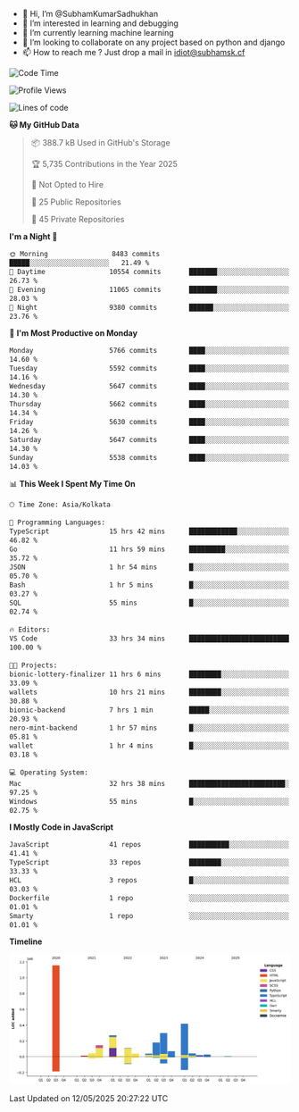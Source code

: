 - 👋 Hi, I’m @SubhamKumarSadhukhan
- 👀 I’m interested in learning and debugging
- 🌱 I’m currently learning machine learning
- 💞️ I’m looking to collaborate on any project based on python and django
- 📫 How to reach me ?
      Just drop a mail in idiot@subhamsk.cf

<!---
SubhamKumarSadhukhan/SubhamKumarSadhukhan is a ✨ special ✨ repository because its `README.md` (this file) appears on your GitHub profile.
You can click the Preview link to take a look at your changes.
--->


<!--START_SECTION:waka-->
![Code Time](http://img.shields.io/badge/Code%20Time-2%2C902%20hrs%2035%20mins-blue)

![Profile Views](http://img.shields.io/badge/Profile%20Views-0-blue)

![Lines of code](https://img.shields.io/badge/From%20Hello%20World%20I%27ve%20Written-2.9%20million%20lines%20of%20code-blue)

**🐱 My GitHub Data** 

> 📦 388.7 kB Used in GitHub's Storage 
 > 
> 🏆 5,735 Contributions in the Year 2025
 > 
> 🚫 Not Opted to Hire
 > 
> 📜 25 Public Repositories 
 > 
> 🔑 45 Private Repositories 
 > 
**I'm a Night 🦉** 

```text
🌞 Morning                8483 commits        █████░░░░░░░░░░░░░░░░░░░░   21.49 % 
🌆 Daytime                10554 commits       ███████░░░░░░░░░░░░░░░░░░   26.73 % 
🌃 Evening                11065 commits       ███████░░░░░░░░░░░░░░░░░░   28.03 % 
🌙 Night                  9380 commits        ██████░░░░░░░░░░░░░░░░░░░   23.76 % 
```
📅 **I'm Most Productive on Monday** 

```text
Monday                   5766 commits        ████░░░░░░░░░░░░░░░░░░░░░   14.60 % 
Tuesday                  5592 commits        ████░░░░░░░░░░░░░░░░░░░░░   14.16 % 
Wednesday                5647 commits        ████░░░░░░░░░░░░░░░░░░░░░   14.30 % 
Thursday                 5662 commits        ████░░░░░░░░░░░░░░░░░░░░░   14.34 % 
Friday                   5630 commits        ████░░░░░░░░░░░░░░░░░░░░░   14.26 % 
Saturday                 5647 commits        ████░░░░░░░░░░░░░░░░░░░░░   14.30 % 
Sunday                   5538 commits        ████░░░░░░░░░░░░░░░░░░░░░   14.03 % 
```


📊 **This Week I Spent My Time On** 

```text
🕑︎ Time Zone: Asia/Kolkata

💬 Programming Languages: 
TypeScript               15 hrs 42 mins      ████████████░░░░░░░░░░░░░   46.82 % 
Go                       11 hrs 59 mins      █████████░░░░░░░░░░░░░░░░   35.72 % 
JSON                     1 hr 54 mins        █░░░░░░░░░░░░░░░░░░░░░░░░   05.70 % 
Bash                     1 hr 5 mins         █░░░░░░░░░░░░░░░░░░░░░░░░   03.27 % 
SQL                      55 mins             █░░░░░░░░░░░░░░░░░░░░░░░░   02.74 % 

🔥 Editors: 
VS Code                  33 hrs 34 mins      █████████████████████████   100.00 % 

🐱‍💻 Projects: 
bionic-lottery-finalizer 11 hrs 6 mins       ████████░░░░░░░░░░░░░░░░░   33.09 % 
wallets                  10 hrs 21 mins      ████████░░░░░░░░░░░░░░░░░   30.88 % 
bionic-backend           7 hrs 1 min         █████░░░░░░░░░░░░░░░░░░░░   20.93 % 
nero-mint-backend        1 hr 57 mins        █░░░░░░░░░░░░░░░░░░░░░░░░   05.81 % 
wallet                   1 hr 4 mins         █░░░░░░░░░░░░░░░░░░░░░░░░   03.18 % 

💻 Operating System: 
Mac                      32 hrs 38 mins      ████████████████████████░   97.25 % 
Windows                  55 mins             █░░░░░░░░░░░░░░░░░░░░░░░░   02.75 % 
```

**I Mostly Code in JavaScript** 

```text
JavaScript               41 repos            ██████████░░░░░░░░░░░░░░░   41.41 % 
TypeScript               33 repos            ████████░░░░░░░░░░░░░░░░░   33.33 % 
HCL                      3 repos             █░░░░░░░░░░░░░░░░░░░░░░░░   03.03 % 
Dockerfile               1 repo              ░░░░░░░░░░░░░░░░░░░░░░░░░   01.01 % 
Smarty                   1 repo              ░░░░░░░░░░░░░░░░░░░░░░░░░   01.01 % 
```



**Timeline**

![Lines of Code chart](https://raw.githubusercontent.com/SubhamKumarSadhukhan/SubhamKumarSadhukhan/main/assets/bar_graph.png)


 Last Updated on 12/05/2025 20:27:22 UTC
<!--END_SECTION:waka-->
